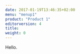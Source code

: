```yaml
---
date: 2017-01-19T13:46:35+02:00
menu: "menup1"
product: "Product 1"
editorversion: 4
title:
weight: 0
---
```


Hello.
